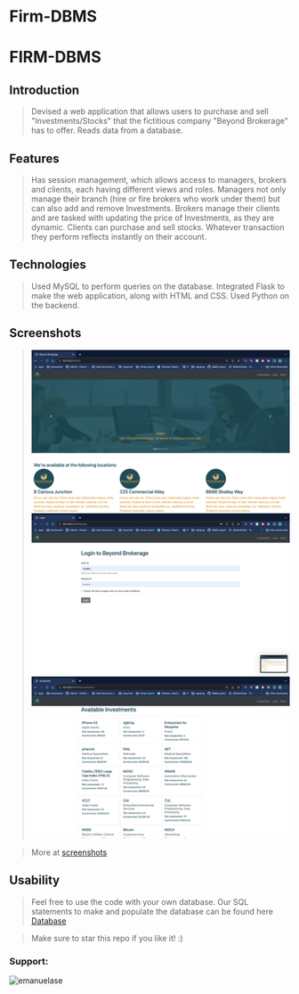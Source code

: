 # Firm-DBMS

# FIRM-DBMS

## Introduction

> Devised a web application that allows users to purchase and sell "Investments/Stocks" that the fictitious company "Beyond Brokerage" has to offer.
> Reads data from a database.

## Features
> Has session management, which allows access to managers, brokers and clients, each having different views and roles.
> Managers not only manage their branch (hire or fire brokers who work under them) but can also add and remove Investments.
> Brokers manage their clients and are tasked with updating the price of Investments, as they are dynamic.
> Clients can purchase and sell stocks. Whatever transaction they perform reflects instantly on their account.

## Technologies

> Used MySQL to perform queries on the database.
> Integrated Flask to make the web application, along with HTML and CSS.
> Used Python on the backend.

## Screenshots
> ![Home](screenshots/regularview/Homepage.png)
> ![Login](screenshots/Login.png)
> ![Investment page](screenshots/regularview/InvPage.png)

> More at [screenshots](screenshots)

## Usability

> Feel free to use the code with your own database. Our SQL statements to make and populate the database can be found here [Database](https://github.com/easeghehey/Firm-DBMS/blob/main/sql%20statements/allinone)

> Make sure to star this repo if you like it! :)

<h3 align="left">Support:</h3>
<p><a href="https://www.buymeacoffee.com/emanuelase"> <img align="left" src="https://cdn.buymeacoffee.com/buttons/v2/default-yellow.png" height="50" width="210" alt="emanuelase" /></a></p><br><br>

